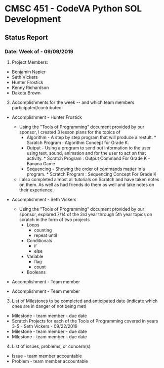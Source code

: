 # CMSC 451 - CodeVA Python SOL Development
## Status Report
### Date: Week of - 09/09/2019
1. Project Members:
  * Benjamin Napier
  * Seth Vickers
  * Hunter Frostick
  * Kenny Richardson
  * Dakota Brown
2. Accomplishments for the week -- and which team members participated/contributed
  * Accomplishment - Hunter Frostick
  	* Using the "Tools of Programming" document provided by our sponsor, I created 3 lesson plans for the topics of 
		* Algorithm - A step by step program that will produce a restult.
				* Scratch Program : Algorithm Concept for Grade K.
		* Output - Using a program to send out information to the user using text, sound, animation and for the user to act on 					that activity. 
				* Scratch Program : Output Command For Grade K - Banana Game
		* Sequencing - Showing the order of commands matter in a program.
				* Scratch Program : Sequencing Concept For Grade K
	* I also completed almost all tutorials on Scratch and have taken notes on them. As well as had friends do them as well and 		take notes on their experience.
		
		
	
  * Accomplishment - Seth Vickers
  	* Using the "Tools of Programming" document provided by our sponsor, explored 7/14 of the 3rd year through 5th year topics on scratch in the form of two projects
		* Loops
			* counting
			* repeat until
		* Conditionals
			* if
			* else
		* Variable
			* flag
			* count
		* Booleans
  * Accomplishment - Team member
  * Accomplishment - Team member
3. List of Milestones to be completed and anticipated date (indicate which ones are in danger of not being met)
  * Milestone - team member - due date
  * Scratch Projects for each of the Tools of Programming covered in years 3-5 - Seth Vickers - 09/22/2019
  * Milestone - team member - due date
  * Milestone - team member - due date
4. List of issues, problems, or concern(s)
  * Issue - team member accountable
  * Problem - team member accountable
